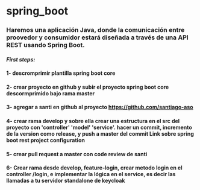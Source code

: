 # **spring_boot**
### Haremos una aplicación Java, donde la comunicación entre proovedor y consumidor estará diseñada a través de una API REST usando Spring Boot.
#### *First steps:*
####  1- descromprimir plantilla spring boot core
####  2- crear proyecto en github y subir el proyecto spring boot core descormprimido bajo rama master
####  3- agregar a santi en github al proyecto https://github.com/santiago-aso
####  4- crear rama develop y sobre ella crear una estructura en el src del proyecto con 'controller' 'model' 'service'. hacer un commit, incremento de la version como release, y push a master del commit Link sobre spring boot rest project configuration
####  5- crear pull request a master con code review de santi 
####  6- Crear rama desde develop, feature-login, crear metodo login en el controller /login, e implementar la lógica en el service, es decir las llamadas a tu servidor standalone de keycloak
